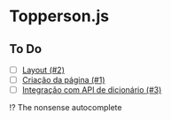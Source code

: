 # Topperson.js

## To Do

- [ ] [Layout (#2)](https://github.com/kvnol/topperson.js/issues/2)
- [ ] [Criação da página (#1)](https://github.com/kvnol/topperson.js/issues/1)
- [ ] [Integração com API de dicionário (#3)](https://github.com/kvnol/topperson.js/issues/3)

:interrobang: The nonsense autocomplete
